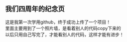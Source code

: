## 我们四周年的纪念页
这是我第一次学用github，终于成功上传了一个项目！  
里面主要用到了一个照片墙，是看着别人的代码copy下来的  
以后只用自己写完了，才能看别人的代码，这样才能有进步！  

